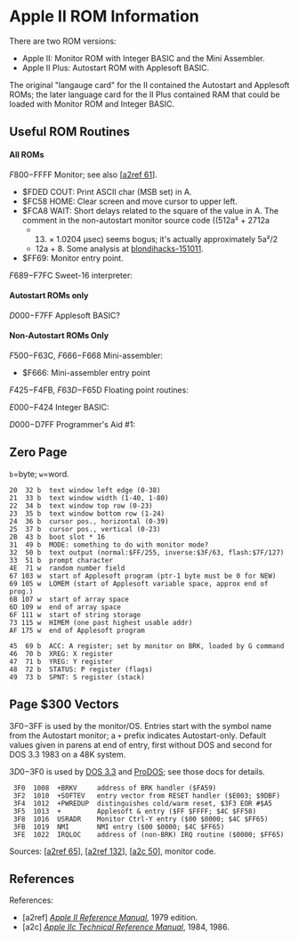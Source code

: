 Apple II ROM Information
========================

There are two ROM versions:
- Apple II: Monitor ROM with Integer BASIC and the Mini Assembler.
- Apple II Plus: Autostart ROM with Applesoft BASIC.

The original "langauge card" for the II contained the Autostart and
Applesoft ROMs; the later language card for the II Plus contained RAM
that could be loaded with Monitor ROM and Integer BASIC.


Useful ROM Routines
-------------------

#### All ROMs

$F800-$FFFF Monitor; see also [[a2ref 61]].
- $FDED COUT: Print ASCII char (MSB set) in A.
- $FC58 HOME: Clear screen and move cursor to upper left.
- $FCA8 WAIT: Short delays related to the square of the value in A.
  The comment in the non-autostart monitor source code ((512a² + 2712a
  + 13) × 1.0204 μsec) seems bogus; it's actually approximately 5a²/2
  + 12a + 8. Some analysis at [blondihacks-151011].
- $FF69: Monitor entry point.

$F689-$F7FC Sweet-16 interpreter:

#### Autostart ROMs only

$D000-$F7FF Applesoft BASIC?

#### Non-Autostart ROMs Only

$F500-$F63C, $F666-$F668 Mini-assembler:
- $F666: Mini-assembler entry point

$F425-$F4FB, $F63D-$F65D Floating point routines:

$E000-$F424 Integer BASIC:

$D000-$D7FF Programmer's Aid #1:


Zero Page
---------

`b`=byte; `w`=word.

    20  32 b  text window left edge (0-38)
    21  33 b  text window width (1-40, 1-80)
    22  34 b  text window top row (0-23)
    23  35 b  text window bottom row (1-24)
    24  36 b  cursor pos., horizontal (0-39)
    25  37 b  cursor pos., vertical (0-23)
    2B  43 b  boot slot * 16
    31  49 b  MODE: something to do with monitor mode?
    32  50 b  text output (normal:$FF/255, inverse:$3F/63, flash:$7F/127)
    33  51 b  prompt character
    4E  71 w  random number field
    67 103 w  start of Applesoft program (ptr-1 byte must be 0 for NEW)
    69 105 w  LOMEM (start of Applesoft variable space, approx end of prog.)
    6B 107 w  start of array space
    6D 109 w  end of array space
    6F 111 w  start of string storage
    73 115 w  HIMEM (one past highest usable addr)
    AF 175 w  end of Applesoft program

    45  69 b  ACC: A register; set by monitor on BRK, loaded by G command
    46  70 b  XREG: X register
    47  71 b  YREG: Y register
    48  72 b  STATUS: P register (flags)
    49  73 b  SPNT: S register (stack)


Page $300 Vectors
-----------------

$3F0-$3FF is used by the monitor/OS. Entries start with the symbol
name from the Autostart monitor; a `+` prefix indicates
Autostart-only. Default values given in parens at end of entry, first
without DOS and second for DOS 3.3 1983 on a 48K system.

$3D0-$3F0 is used by [DOS 3.3](dos.md) and [ProDOS](prodos.md); see
those docs for details.

     3F0  1008  +BRKV     address of BRK handler ($FA59)
     3F2  1010  +SOFTEV   entry vector from RESET handler ($E003; $9DBF)
     3F4  1012  +PWREDUP  distinguishes cold/warm reset, $3F3 EOR #$A5
     3F5  1013  +         Applesoft & entry ($FF $FFFF; $4C $FF58)
     3F8  1016  USRADR    Monitor Ctrl-Y entry ($00 $0000; $4C $FF65)
     3FB  1019  NMI       NMI entry ($00 $0000; $4C $FF65)
     3FE  1022  IRQLOC    address of (non-BRK) IRQ routine ($0000; $FF65)

Sources: [[a2ref 65]], [[a2ref 132]], [[a2c 50]], monitor code.


References
----------

References:
- \[a2ref] [_Apple II Reference Manual_][a2ref], 1979 edition.
- \[a2c] [_Apple IIc Technical Reference Manual_][a2c], 1984, 1986.


<!-------------------------------------------------------------------->
[a2ref]: https://archive.org/stream/Apple_II_Reference_Manual_1979_Apple#page/n3/mode/1up
[a2c]: https://archive.org/stream/Apple_IIc_Technical_Reference_Manual#page/n4/mode/1up
[blondihacks-151011]: https://blondihacks.com/apple-iic-plus-fixing-the-beep/

[a2c 50]: https://archive.org/stream/Apple_IIc_Technical_Reference_Manual#page/n77/mode/1up
[a2ref 132]: https://archive.org/details/Apple_II_Reference_Manual_1979_Apple/page/n142/mode/1up
[a2ref 61]: https://archive.org/details/Apple_II_Reference_Manual_1979_Apple/page/n71/mode/1up
[a2ref 65]: https://archive.org/details/Apple_II_Reference_Manual_1979_Apple/page/n75/mode/1up
